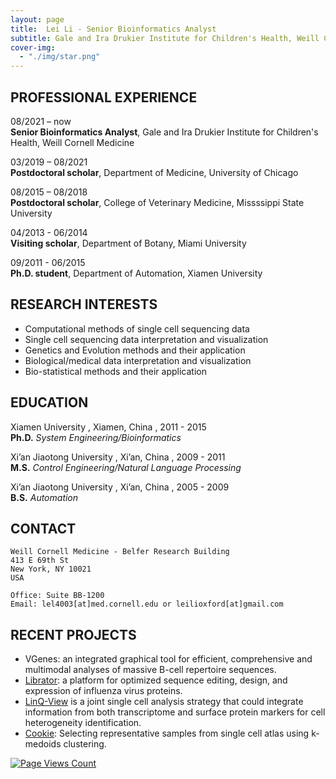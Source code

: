 ```yaml
---
layout: page
title:  Lei Li - Senior Bioinformatics Analyst
subtitle: Gale and Ira Drukier Institute for Children's Health, Weill Cornell Medicine
cover-img:
  - "./img/star.png"
---
```


<style type="text/css">
.intro-header .page-heading h1 {
  margin-top: 0;
  font-size: 3.125rem;
}
</style>

## PROFESSIONAL EXPERIENCE
08/2021 – now 		<br>
**Senior Bioinformatics Analyst**, Gale and Ira Drukier Institute for Children's Health, Weill Cornell Medicine

03/2019 – 08/2021 	<br>
**Postdoctoral scholar**, Department of Medicine, University of Chicago

08/2015 – 08/2018 	<br>
**Postdoctoral scholar**, College of Veterinary Medicine, Missssippi State University

04/2013 - 06/2014 	<br>
**Visiting scholar**, Department of Botany, Miami University

09/2011 - 06/2015 	<br>
**Ph.D. student**, Department of Automation, Xiamen University


## RESEARCH INTERESTS
- Computational methods of single cell sequencing data 
- Single cell sequencing data interpretation and visualization
- Genetics and Evolution methods and their application
- Biological/medical data interpretation and visualization
- Bio-statistical methods and their application


## EDUCATION

Xiamen University , Xiamen, China , 2011 - 2015 <br>
**Ph.D.** 
_System Engineering/Bioinformatics_

Xi’an Jiaotong University , Xi’an, China , 2009 - 2011 <br>
**M.S.** 
_Control Engineering/Natural Language Processing_

Xi’an Jiaotong University , Xi’an, China , 2005 - 2009 <br>
**B.S.** 
_Automation_	

## CONTACT

```
Weill Cornell Medicine - Belfer Research Building
413 E 69th St
New York, NY 10021
USA

Office: Suite BB-1200
Email: lel4003[at]med.cornell.edu or leilioxford[at]gmail.com
```

## RECENT PROJECTS

- VGenes: an integrated graphical tool for efficient, comprehensive and multimodal analyses of massive B-cell repertoire sequences.
- [Librator](https://wilsonimmunologylab.github.io/Librator/): a platform for optimized sequence editing, design, and expression of influenza virus proteins.
- [LinQ-View](https://wilsonimmunologylab.github.io/LinQView/) is a joint single cell analysis strategy that could integrate information from both transcriptome and surface protein markers for cell heterogeneity identification. 
- [Cookie](https://wilsonimmunologylab.github.io/Cookie/): Selecting representative samples from single cell atlas using k-medoids clustering.

[![Page Views Count](https://badges.toozhao.com/badges/01FCTPWJHBAA7H2Y0Z2MQ8B7PJ/green.svg)](https://badges.toozhao.com/stats/01FCTPWJHBAA7H2Y0Z2MQ8B7PJ "Get your own page views count badge on badges.toozhao.com")